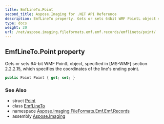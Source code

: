 ```yaml
---
title: EmfLineTo.Point
second_title: Aspose.Imaging for .NET API Reference
description: EmfLineTo property. Gets or sets 64bit WMF PointL object specified in MSWMF section 2.2.2.15 which specifies the coordinates of the lines ending point
type: docs
weight: 20
url: /net/aspose.imaging.fileformats.emf.emf.records/emflineto/point/
---
```

## EmfLineTo.Point property

Gets or sets 64-bit WMF PointL object, specified in [MS-WMF] section 2.2.2.15, which specifies the coordinates of the line's ending point.

```csharp
public Point Point { get; set; }
```

### See Also

* struct [Point](../../../aspose.imaging/point/)
* class [EmfLineTo](../)
* namespace [Aspose.Imaging.FileFormats.Emf.Emf.Records](../../emflineto/)
* assembly [Aspose.Imaging](../../../)


